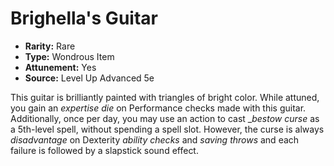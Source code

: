 # Brighella's Guitar

- **Rarity:** Rare
- **Type:** Wondrous Item
- **Attunement:** Yes
- **Source:** Level Up Advanced 5e

This guitar is brilliantly painted with triangles of bright color. While attuned, you gain an _expertise die_  on Performance checks made with this guitar. Additionally, once per day, you may use an action to cast __bestow curse_  as a 5th-level spell, without spending a spell slot. However, the curse is always _disadvantage_  on Dexterity _ability checks_  and _saving throws_  and each failure is followed by a slapstick sound effect.
